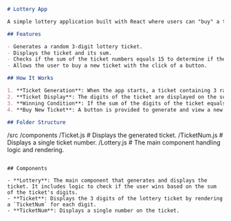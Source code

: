 ```markdown
# Lottery App

A simple lottery application built with React where users can "buy" a ticket, view its numbers, and check if they've won.

## Features

- Generates a random 3-digit lottery ticket.
- Displays the ticket and its sum.
- Checks if the sum of the ticket numbers equals 15 to determine if the user wins.
- Allows the user to buy a new ticket with the click of a button.

## How It Works

1. **Ticket Generation**: When the app starts, a ticket containing 3 random digits between 0 and 9 is generated.
2. **Ticket Display**: The digits of the ticket are displayed on the screen.
3. **Winning Condition**: If the sum of the digits of the ticket equals 15, the user wins. Otherwise, they lose.
4. **Buy New Ticket**: A button is provided to generate and view a new random ticket.

## Folder Structure

```
/src
  /components
    /Ticket.js         # Displays the generated ticket.
    /TicketNum.js      # Displays a single ticket number.
    /Lottery.js        # The main component handling logic and rendering.
```

## Components

- **Lottery**: The main component that generates and displays the ticket. It includes logic to check if the user wins based on the sum of the ticket's digits.
- **Ticket**: Displays the 3 digits of the lottery ticket by rendering a `TicketNum` for each digit.
- **TicketNum**: Displays a single number on the ticket.
